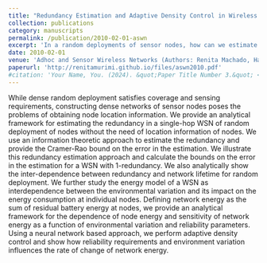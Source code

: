 ```yaml
---
title: "Redundancy Estimation and Adaptive Density Control in Wireless Sensor Networks"
collection: publications
category: manuscripts
permalink: /publication/2010-02-01-aswn
excerpt: 'In a random deployments of sensor nodes, how can we estimate the redundancy of the network without location information? This paper uses an information-theoretic approach to estimating this redundancy, and also studies the relationship between redundancy and network lifetime in WSNs.'
date: 2010-02-01
venue: 'Adhoc and Sensor Wireless Networks (Authors: Renita Machado, Haibo He, Guiling Wang, Sirin Tekinay)'
paperurl: 'http://renitamurimi.github.io/files/aswn2010.pdf'
#citation: 'Your Name, You. (2024). &quot;Paper Title Number 3.&quot; <i>GitHub Journal of Bugs</i>. 1(3).'
---
```


While dense random deployment satisfies coverage and sensing requirements, constructing dense networks of sensor nodes poses the problems of obtaining node location information. We provide an analytical framework for estimating the redundancy in a single-hop WSN of random deployment of nodes without the need of location information of nodes. We use an information theoretic approach to estimate the redundancy and provide the Cramer-Rao bound on the error in the estimation. We illustrate this redundancy estimation approach and calculate the bounds on the error in the estimation for a WSN with 1-redundancy. We also analytically show the inter-dependence between redundancy and network lifetime for random deployment. We further study the energy model of a WSN as interdependence between the environmental variation and its impact on the energy consumption at individual nodes. Defining network energy as the sum of residual battery energy at nodes, we provide an analytical framework for the dependence of node energy and sensitivity of network energy as a function of environmental variation and reliability parameters. Using a neural network based approach, we perform adaptive density control and show how reliability requirements and environment variation influences the rate of change of network energy.
